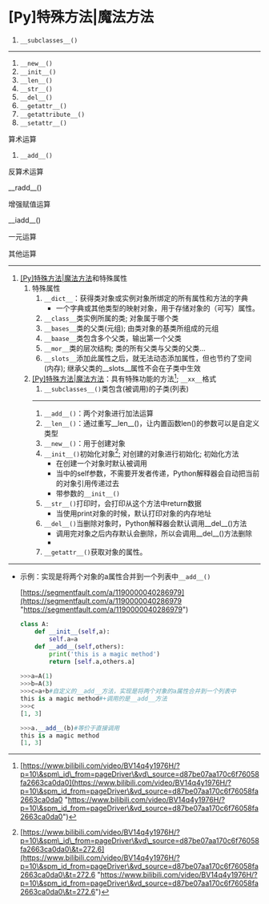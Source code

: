 # \[Py]特殊方法|魔法方法

1.  `__subclasses__()`

***

1.  `__new__()`
2.  `__init__()`
3.  `__len__()`
4.  `__str__()`
5.  `__del__()`
6.  `__getattr__()`
7.  `__getattribute__()`
8.  `__setattr__()`

算术运算

1.  `__add__()`

反算术运算

\_\_radd\_\_()



增强赋值运算

\_\_iadd\_\_()



一元运算

其他运算



***

1.  [\[Py\]特殊方法|魔法方法](\[Py]特殊方法-魔法方法_d9gQzVJoyk4xcnF4UXETgu.md "\[Py]特殊方法|魔法方法")和特殊属性
    1.  特殊属性
        1.  `__dict__`：获得类对象或实例对象所绑定的所有属性和方法的字典
            -   一个字典或其他类型的映射对象，用于存储对象的（可写）属性。
        2.  `__class__`类实例所属的类; 对象属于哪个类
        3.  `__bases__`类的父类(元组); 由类对象的基类所组成的元组
        4.  `__baase__`类包含多个父类，输出第一个父类
        5.  `__mor__`类的层次结构; 类的所有父类与父类的父类...
        6.  `__slots__`添加此属性之后，就无法动态添加属性，但也节约了空间(内存); 继承父类的\_\_slots\_\_属性不会在子类中生效
    2.  [\[Py\]特殊方法|魔法方法](\[Py]特殊方法-魔法方法_d9gQzVJoyk4xcnF4UXETgu.md "\[Py]特殊方法|魔法方法")：具有特殊功能的方法[^注释1]; `__xx__`格式
        1.  `__subclasses__()`类包含(被调用)的子类(列表)
        ***
        1.  `__add__()`：两个对象进行加法运算
        2.  `__len__()`：通过重写\_\_len\_\_()，让内置函数len()的参数可以是自定义类型
        3.  `__new__()`：用于创建对象
        4.  `__init__()`初始化对象[^注释2]; 对创建的对象进行初始化; 初始化方法
            -   在创建一个对象时默认被调用
            -   当中的self参数，不需要开发者传递，Python解释器会自动把当前的对象引用传递过去
            -   带参数的`__init__()`
        5.  `__str__()`打印时，会打印从这个方法中return数据
            -   当使用print对象的时候，默认打印对象的内存地址
        6.  `__del__()`当删除对象时，Python解释器会默认调用\_\_del\_\_()方法
            -   调用完对象之后内存默认会删除，所以会调用\_\_del\_\_()方法删除
            -
        7.  `__getattr__()`获取对象的属性。





***

-   示例：实现是将两个对象的a属性合并到一个列表中`__add__()`

    [https://segmentfault.com/a/1190000040286979](https://segmentfault.com/a/1190000040286979 "https://segmentfault.com/a/1190000040286979")
    ```python
    class A:
        def __init__(self,a):
            self.a=a
        def __add__(self,others):
            print('this is a magic method')
            return [self.a,others.a]
        
    >>>a=A(1)
    >>>b=A(3)
    >>>c=a+b#自定义的__add__方法，实现是将两个对象的a属性合并到一个列表中
    this is a magic method#+调用的是__add__方法
    >>>c
    [1, 3]

    >>>a.__add__(b)#等价于直接调用
    this is a magic method
    [1, 3]
    ```

[^注释1]: [https://www.bilibili.com/video/BV14q4y1976H/?p=10\&spm\_id\_from=pageDriver\&vd\_source=d87be07aa170c6f76058fa2663ca0da0](https://www.bilibili.com/video/BV14q4y1976H/?p=10\&spm_id_from=pageDriver\&vd_source=d87be07aa170c6f76058fa2663ca0da0 "https://www.bilibili.com/video/BV14q4y1976H/?p=10\&spm_id_from=pageDriver\&vd_source=d87be07aa170c6f76058fa2663ca0da0")

[^注释2]: [https://www.bilibili.com/video/BV14q4y1976H/?p=10\&spm\_id\_from=pageDriver\&vd\_source=d87be07aa170c6f76058fa2663ca0da0\&t=272.6](https://www.bilibili.com/video/BV14q4y1976H/?p=10\&spm_id_from=pageDriver\&vd_source=d87be07aa170c6f76058fa2663ca0da0\&t=272.6 "https://www.bilibili.com/video/BV14q4y1976H/?p=10\&spm_id_from=pageDriver\&vd_source=d87be07aa170c6f76058fa2663ca0da0\&t=272.6")
